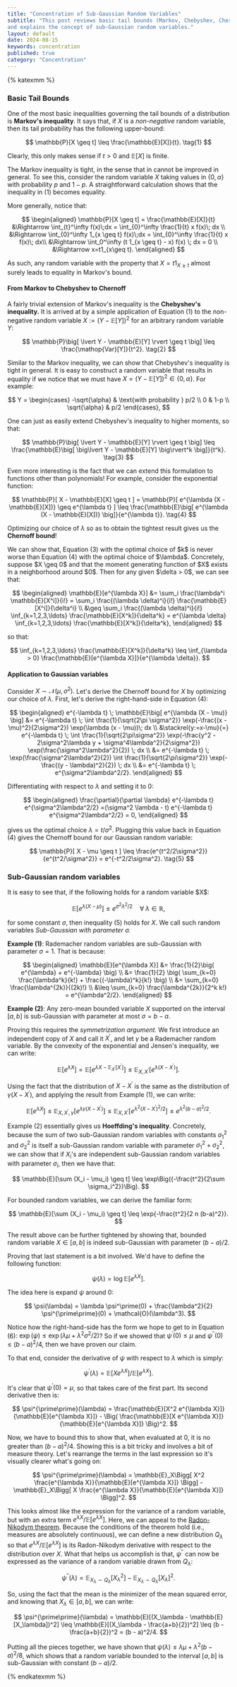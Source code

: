 ```yaml
---
title: "Concentration of Sub-Gaussian Random Variables"
subtitle: "This post reviews basic tail bounds (Markov, Chebyshev, Chernoff, Hoeffding)
and explains the concept of sub-Gaussian random variables."
layout: default
date: 2024-08-15
keywords: concentration
published: true
category: "Concentration"
---
```


{% katexmm %}

### Basic Tail Bounds

One of the most basic inequalities governing the tail bounds of a distribution is **Markov's inequality**. It says that, if $X$ is a *non-negative* random variable, then its tail probability has the following upper-bound:

$$
\mathbb{P}[X \geq t] \leq \frac{\mathbb{E}[X]}{t}. \tag{1}
$$

Clearly, this only makes sense if $t > 0$ and $\mathbb{E}[X]$ is finite.


The Markov inequality is tight, in the sense that in cannot be improved in general. To see this, consider the random variable $X$ taking values in $\{ 0, \alpha \}$ with probability $p$ and $1-p$. A straightforward calculation shows that the inequality in (1) becomes equality.

More generally, notice that:

$$
\begin{aligned}
\mathbb{P}[X \geq t] = \frac{\mathbb{E}[X]}{t} &\Rightarrow \int_{t}^\infty f(x)\;dx = \int_{0}^\infty \frac{1}{t} x f(x)\; dx \\
 &\Rightarrow \int_{0}^\infty 1_{x \geq t} f(x)\;dx = \int_{0}^\infty \frac{1}{t} x f(x)\; dx\\
 &\Rightarrow \int_0^\infty (t 1_{x \geq t} - x) f(x) \; dx = 0 \\
 &\Rightarrow x=t1_{x\geq t}.
\end{aligned}
$$

As such, any random variable with the property that $X=t 1_{X \geq t}$ almost surely leads to equality in Markov's bound.



#### From Markov to Chebyshev to Chernoff

A fairly trivial extension of Markov's inequality is the **Chebyshev's inequality.** It is arrived at by a simple application of Equation (1) to the non-negative random variable $X := (Y - \mathbb{E}[Y])^2$ for an arbitrary random variable $Y$:

$$
\mathbb{P}\big[ \lvert Y - \mathbb{E}[Y] \rvert \geq t \big] \leq \frac{\mathop{Var}[Y]}{t^2}. \tag{2}
$$



Similar to the Markov inequality, we can show that Chebyshev's inequality is tight in general. It is easy to construct a random variable that results in equality if we notice that we must have $X = (Y - \mathbb{E}[Y])^2 \in \{0, \alpha\}$. For example:

$$
Y = \begin{cases}
-\sqrt{\alpha} & \text{with probability } p/2 \\
0 & 1-p \\
\sqrt{\alpha} & p/2
\end{cases},
$$



One can just as easily extend Chebyshev's inequality to higher moments, so that:

$$
\mathbb{P}\big[ \lvert Y - \mathbb{E}[Y] \rvert \geq t \big] \leq \frac{\mathbb{E}\big[ \big\lvert Y - \mathbb{E}[Y] \big\rvert^k \big]}{t^k}. \tag{3}
$$

Even more interesting is the fact that we can extend this formulation to functions other than polynomials! For example, consider the exponential function:

$$
\mathbb{P}[ X - \mathbb{E}[X] \geq t ] = \mathbb{P}[ e^{\lambda (X - \mathbb{E}[X])} \geq e^{\lambda t} ] \leq \frac{\mathbb{E}\big[ e^{\lambda (X - \mathbb{E}[X])} \big]}{e^{\lambda t}}. \tag{4}
$$

Optimizing our choice of $\lambda$ so as to obtain the tightest result gives us the **Chernoff bound**!


<div class="callout-gray" markdown="1">
<div class="with-margin" markdown="1">
We can show that, Equation (3) with the optimal choice of $k$ is never worse than Equation (4) with the optimal choice of $\lambda$. Concretely, suppose $X \geq 0$ and that the moment generating function of $X$ exists in a neighborhood around $0$. Then for any given $\delta > 0$, we can see that:

$$
\begin{aligned}
\mathbb{E}[e^{\lambda X}] &= \sum_i \frac{\lambda^i \mathbb{E}[X^i]}{i!} = \sum_i \frac{(\lambda \delta)^i}{i!} \frac{\mathbb{E}[X^i]}{\delta^i} \\
&\geq \sum_i \frac{(\lambda \delta)^i}{i!} \inf_{k=1,2,3,\ldots} \frac{\mathbb{E}[X^k]}{\delta^k} = e^{\lambda \delta} \inf_{k=1,2,3,\ldots} \frac{\mathbb{E}[X^k]}{\delta^k},
\end{aligned}
$$

so that:

$$
\inf_{k=1,2,3,\ldots} \frac{\mathbb{E}[X^k]}{\delta^k} \leq \inf_{\lambda > 0} \frac{\mathbb{E}[e^{\lambda X}]}{e^{\lambda \delta}}.
$$
</div>
</div>

#### Application to Gaussian variables

Consider $X \sim \mathcal{N}(\mu, \sigma^2).$ Let's derive the Chernoff bound for $X$ by optimizing our choice of $\lambda$. First, let's derive the right-hand-side in Equation (4):

$$
\begin{aligned}
e^{-\lambda t} \; \mathbb{E}\big[ e^{\lambda (X - \mu)} \big] &= e^{-\lambda t} \; \int \frac{1}{\sqrt{2\pi \sigma^2}} \exp(-\frac{(x - \mu)^2}{2\sigma^2}) \exp(\lambda (x - \mu))\; dx \\
&\stackrel{y:=x-\mu}{=} e^{-\lambda t} \; \int \frac{1}{\sqrt{2\pi\sigma^2}} \exp(-\frac{y^2 - 2\sigma^2\lambda y + \sigma^4\lambda^2}{2\sigma^2}) \exp(\frac{\sigma^2\lambda^2}{2}) \; dx \\
&= e^{-\lambda t} \; \exp(\frac{\sigma^2\lambda^2}{2}) \int \frac{1}{\sqrt{2\pi\sigma^2}} \exp(-\frac{(y - \lambda)^2}{2}) \; dx \\
&= e^{-\lambda t} \; e^{\sigma^2\lambda^2/2}.
\end{aligned}
$$

Differentiating with respect to $\lambda$ and setting it to $0$:

$$
\begin{aligned}
\frac{\partial}{\partial \lambda} e^{-\lambda t} e^{\sigma^2\lambda^2/2} =(\sigma^2 \lambda - t) e^{-\lambda t} e^{\sigma^2\lambda^2/2} = 0,
\end{aligned}
$$



gives us the optimal choice $\lambda = t/\sigma^2$. Plugging this value back in Equation (4) gives the Chernoff bound for our Gaussian random variable:

$$
\mathbb{P}[ X - \mu \geq t ] \leq \frac{e^{t^2/2\sigma^2}}{e^{t^2/\sigma^2}} = e^{-t^2/2\sigma^2}. \tag{5}
$$



### Sub-Gaussian random variables

<div class="callout-yellow" markdown="1">
<div class="with-margin" markdown="1">
It is easy to see that, if the following holds for a random variable $X$:

$$
\mathbb{E}\big[ e^{\lambda (X - \mu)}  \big] \leq e^{\sigma^2 \lambda^2/2} \quad \forall \; \lambda \in \mathbb{R}, \tag{6}
$$

for some constant $\sigma$, then inequality (5) holds for $X$. We call such random variables *Sub-Gaussian with parameter* $\sigma$*.*
</div>
</div>


**Example (1)**: Rademacher random variables are sub-Gaussian with parameter $\sigma=1$. That is because:


$$
\begin{aligned}
\mathbb{E}[e^{\lambda X}] &= \frac{1}{2}\big( e^{\lambda} + e^{-\lambda} \big) \\
&= \frac{1}{2} \big( \sum_{k=0} \frac{\lambda^k}{k!} + \frac{(-\lambda)^k}{k!} \big) \\
&= \sum_{k=0} \frac{\lambda^{2k}}{(2k)!} \\
&\leq \sum_{k=0} \frac{\lambda^{2k}}{2^k k!} = e^{\lambda^2/2}.
\end{aligned}
$$



**Example (2)**: Any zero-mean bounded variable $X$ supported on the interval $[a, b]$ is sub-Gaussian with parameter at most $\sigma=b-a$.



Proving this requires the *symmetrization* *argument.* We first introduce an independent copy of $X$ and call it $X^\prime$, and let $\gamma$ be a Rademacher random variable. By the convexity of the exponential and Jensen's inequality, we can write:

$$
\mathbb{E}[e^{\lambda X}] = \mathbb{E}\big[ e^{\lambda X - \mathbb{E}_{X^\prime}[X^\prime]} \big] \leq \mathbb{E}_{X, X^\prime} [e^{\lambda(X - X^\prime)}].
$$

Using the fact that the distribution of $X - X^\prime$ is the same as the distribution of $\gamma (X - X^\prime)$, and applying the result from Example (1), we can write:

$$
\mathbb{E}[e^{\lambda X}] \leq \mathbb{E}_{X, X^\prime, \gamma} \big[ 
e^{\lambda \gamma (X - X^\prime)} \big] \leq \mathbb{E}_{X, X^\prime} \big[ e^{\lambda^2 (X - X^\prime)^2 /2} \big] \leq e^{\lambda^2 (b - a)^2/2}.
$$



Example (2) essentially gives us **Hoeffding's inequality**. Concretely, because the sum of two sub-Gaussian random variables with constants $\sigma_1^2$ and $\sigma_2^2$ is itself a sub-Gaussian random variable with parameter $\sigma_1^2 + \sigma_2^2$, we can show that if $X_i$'s are independent sub-Gaussian random variables with parameter $\sigma_i$, then we have that:

$$
\mathbb{E}[\sum (X_i - \mu_i) \geq t] \leq \exp\Big({-\frac{t^2}{2\sum \sigma_i^2}}\Big).
$$

For bounded random variables, we can derive the familiar form:

$$
\mathbb{E}[\sum (X_i - \mu_i) \geq t] \leq \exp{-\frac{t^2}{2 n (b-a)^2}}.
$$

The result above can be further tightened by showing that, bounded random variable $X \in [a, b]$ is indeed sub-Gaussian with parameter $(b - a)/2$.


<div class="callout-gray" markdown="1">
<div class="with-margin" markdown="1">
Proving that last statement is a bit involved. We'd have to define the following function:

$$
\psi(\lambda) = \log \mathbb{E}[e^{\lambda X}].
$$

The idea here is expand $\psi$ around $0$:

$$
\psi(\lambda) = \lambda \psi^\prime(0) + \frac{\lambda^2}{2} \psi^{\prime\prime}(0) + \mathcal{O}(\lambda^3).
$$

Notice how the right-hand-side has the form we hope to get to in Equation (6): $\exp(\psi) \leq \exp(\lambda \mu + \lambda^2 \sigma^2/2)$? So if we showed that $\psi^\prime(0) \leq \mu$ and $\psi^{\prime\prime}(0) \leq (b-a)^2/4$, then we have proven our claim.



To that end, consider the derivative of $\psi$ with respect to $\lambda$ which is simply:

$$
\psi^\prime(\lambda) = \mathbb{E}[Xe^{\lambda X}] / \mathbb{E}[e^{\lambda X}].
$$

It's clear that $\psi^\prime(0)=\mu$, so that takes care of the first part. Its second derivative then is:

$$
\psi^{\prime\prime}(\lambda) = \frac{\mathbb{E}[X^2 e^{\lambda X}]}{\mathbb{E}[e^{\lambda X}]} - \Big( \frac{\mathbb{E}[X e^{\lambda X}]}{\mathbb{E}[e^{\lambda X}]} \Big)^2.
$$

Now, we have to bound this to show that, when evaluated at $0$, it is no greater than $(b-a)^2/4$. Showing this is a bit tricky and involves a bit of measure theory. Let's rearrange the terms in the last expression so it's visually clearer what's going on:

$$
\psi^{\prime\prime}(\lambda) = \mathbb{E}_X\Bigg[ X^2 \frac{e^{\lambda X}}{\mathbb{E}[e^{\lambda X}]} \Bigg]  - \mathbb{E}_X\Bigg[ X \frac{e^{\lambda X}}{\mathbb{E}[e^{\lambda X}]} \Bigg]^2.
$$

This looks almost like the expression for the variance of a random variable, but with an extra term $e^{\lambda X} / \mathbb{E}[e^{\lambda X}]$. Here, we can appeal to the [Radon-Nikodym theorem](https://en.wikipedia.org/wiki/Radon-Nikodym_theorem). Because the conditions of the theorem hold (i.e., measures are absolutely continuous), we can define a new distribution $Q_\lambda$ so that $e^{\lambda X} / \mathbb{E}[e^{\lambda X}]$ is its Radon-Nikodym derivative with respect to the distribution over $X$. What that helps us accomplish is that, $\psi^{\prime\prime}$ can now be expressed as the variance of a random variable drawn from $Q_\lambda$:

$$
\psi^{\prime\prime}(\lambda) = \mathbb{E}_{X_\lambda \sim Q_\lambda}[X_\lambda^2] - \mathbb{E}_{X_\lambda \sim Q_\lambda}[X_\lambda]^2.
$$

 So, using the fact that the mean is the minimizer of the mean squared error, and knowing that $X_\lambda \in [a, b]$, we can write:

$$
\psi^{\prime\prime}(\lambda) = \mathbb{E}[(X_\lambda - \mathbb{E}[X_\lambda])^2] \leq \mathbb{E}[(X_\lambda - \frac{a+b}{2})^2] \leq (b - \frac{a+b}{2})^2 = (b - a)^2/4.
$$

Putting all the pieces together, we have shown that $\psi(\lambda) \leq \lambda \mu + \lambda^2(b-a)^2/8$, which shows that a random variable bounded to the interval $[a, b]$ is sub-Gaussian with constant $(b - a)/2$.
</div>
</div>

{% endkatexmm %}